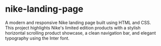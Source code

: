 # nike-landing-page
A modern and responsive Nike landing page built using HTML and CSS. This project highlights Nike's limited edition products with a stylish horizontal scrolling product showcase, a clean navigation bar, and elegant typography using the Inter font. 
